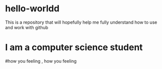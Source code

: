 # hello-worldd
This is a repository that will hopefully help me fully understand how to use and work with github
# I am a computer science student
#how you feeling , how you feeling
